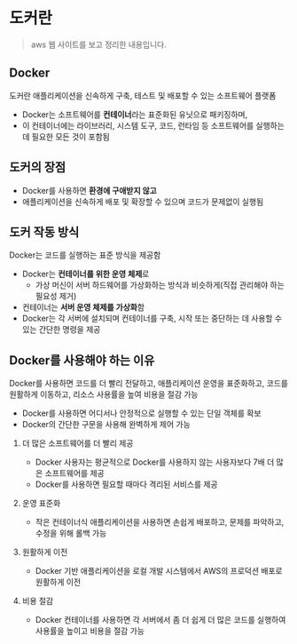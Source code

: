 # 도커란
> aws 웹 사이트를 보고 정리한 내용입니다.
## Docker
도커란 애플리케이션을 신속하게 구축, 테스트 및 배포할 수 있는 소프트웨어 플랫폼
+ Docker는 소프트웨어를 **컨테이너**라는 표준화된 유닛으로 패키징하며, 
+ 이 컨테이너에는 라이브러리, 시스템 도구, 코드, 런타임 등 소프트웨어를 실행하는 데 필요한 모든 것이 포함됨
## 도커의 장점
+ Docker를 사용하면 **환경에 구애받지 않고**
+ 애플리케이션을 신속하게 배포 및 확장할 수 있으며 코드가 문제없이 실행됨

## 도커 작동 방식
Docker는 코드를 실행하는 표준 방식을 제공함
+ Docker는 **컨테이너를 위한 운영 체제**로
  + 가상 머신이 서버 하드웨어를 가상화하는 방식과 비슷하게(직접 관리해야 하는 필요성 제거)
+ 컨테이너는 **서버 운영 체제를 가상화**함
+ Docker는 각 서버에 설치되며 컨테이너를 구축, 시작 또는 중단하는 데 사용할 수 있는 간단한 명령을 제공

## Docker를 사용해야 하는 이유
Docker를 사용하면 코드를 더 빨리 전달하고, 애플리케이션 운영을 표준화하고, 코드를 원활하게 이동하고, 리소스 사용률을 높여 비용을 절감 가능

+ Docker를 사용하면 어디서나 안정적으로 실행할 수 있는 단일 객체를 확보
+ Docker의 간단한 구문을 사용해 완벽하게 제어 가능

1. 더 많은 소프트웨어를 더 빨리 제공
   + Docker 사용자는 평균적으로 Docker를 사용하지 않는 사용자보다 7배 더 많은 소프트웨어를 제공
   + Docker를 사용하면 필요할 때마다 격리된 서비스를 제공

2. 운영 표준화
   + 작은 컨테이너식 애플리케이션을 사용하면 손쉽게 배포하고, 문제를 파악하고, 수정을 위해 롤백 가능

3. 원활하게 이전
   + Docker 기반 애플리케이션을 로컬 개발 시스템에서 AWS의 프로덕션 배포로 원활하게 이전

4. 비용 절감
   + Docker 컨테이너를 사용하면 각 서버에서 좀 더 쉽게 더 많은 코드를 실행하여 사용률을 높이고 비용을 절감 가능


